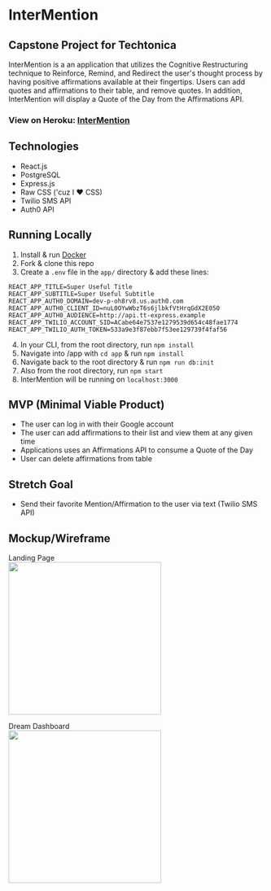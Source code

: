 # InterMention

## Capstone Project for Techtonica

InterMention is a an application that utilizes the Cognitive Restructuring technique to Reinforce, Remind, and Redirect the user's thought process by having positive affirmations available at their fingertips. Users can add quotes and affirmations to their table, and remove quotes. In addition, InterMention will display a Quote of the Day from the Affirmations API.

<h3>View on Heroku: <a href='https://intermentionz.herokuapp.com/'>InterMention</a><h3>

## Technologies

- React.js
- PostgreSQL
- Express.js
- Raw CSS ('cuz I :heart: CSS)
- Twilio SMS API
- Auth0 API

## Running Locally

1. Install & run <a href='https://www.docker.com/'>Docker</a>
2. Fork & clone this repo
3. Create a `.env` file in the `app/` directory & add these lines:

```
REACT_APP_TITLE=Super Useful Title
REACT_APP_SUBTITLE=Super Useful Subtitle
REACT_APP_AUTH0_DOMAIN=dev-p-oh8rv8.us.auth0.com
REACT_APP_AUTH0_CLIENT_ID=nuL0OYwWbzT6s6jlbkfVtHrqGdX2E050
REACT_APP_AUTH0_AUDIENCE=http://api.tt-express.example
REACT_APP_TWILIO_ACCOUNT_SID=ACabe64e7537e1279539d654c48fae1774
REACT_APP_TWILIO_AUTH_TOKEN=533a9e3f87ebb7f53ee129739f4faf56
```

4. In your CLI, from the root directory, run `npm install`
5. Navigate into /app with `cd app` & run `npm install`
6. Navigate back to the root directory & run `npm run db:init`
7. Also from the root directory, run `npm start`
8. InterMention will be running on `localhost:3000`

## MVP (Minimal Viable Product)

- The user can log in with their Google account
- The user can add affirmations to their list and view them at any given time
- Applications uses an Affirmations API to consume a Quote of the Day
- User can delete affirmations from table

## Stretch Goal

- Send their favorite Mention/Affirmation to the user via text (Twilio SMS API)

## Mockup/Wireframe

Landing Page
<br>
<img src="https://raw.githubusercontent.com/ZelmaSedano/intermentionz/main/landing.png" width="300px">

Dream Dashboard
<br>
<img src="https://raw.githubusercontent.com/ZelmaSedano/intermentionz/main/dashboard.png" width="300px">
